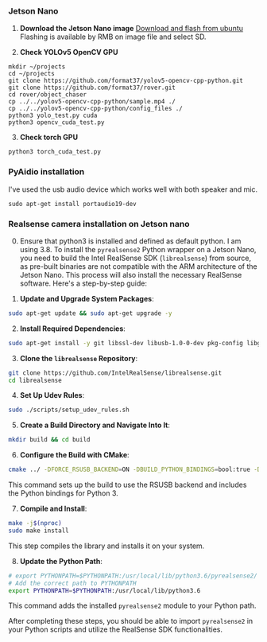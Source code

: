 ### Jetson Nano
1. **Download the Jetson Nano image**
[Download and flash from ubuntu](https://qengineering.eu/install-opencv-on-jetson-nano.html)  
Flashing is available by RMB on image file and select SD.

2. **Check YOLOv5 OpenCV GPU**
```
mkdir ~/projects
cd ~/projects
git clone https://github.com/format37/yolov5-opencv-cpp-python.git
git clone https://github.com/format37/rover.git
cd rover/object_chaser
cp ../../yolov5-opencv-cpp-python/sample.mp4 ./
cp ../../yolov5-opencv-cpp-python/config_files ./
python3 yolo_test.py cuda
python3 opencv_cuda_test.py
```

3. **Check torch GPU**
```
python3 torch_cuda_test.py
```

### PyAidio installation
I've used the usb audio device which works well with both speaker and mic.
```
sudo apt-get install portaudio19-dev
```
### Realsense camera installation on Jetson nano
0. Ensure that python3 is installed and defined as default python. I am using 3.8.
To install the `pyrealsense2` Python wrapper on a Jetson Nano, you need to build the Intel RealSense SDK (`librealsense`) from source, as pre-built binaries are not compatible with the ARM architecture of the Jetson Nano. This process will also install the necessary RealSense software. Here's a step-by-step guide:

1. **Update and Upgrade System Packages**:
```bash
sudo apt-get update && sudo apt-get upgrade -y
```

2. **Install Required Dependencies**:
```bash
sudo apt-get install -y git libssl-dev libusb-1.0-0-dev pkg-config libgtk-3-dev
```

3. **Clone the `librealsense` Repository**:
```bash
git clone https://github.com/IntelRealSense/librealsense.git
cd librealsense
```

4. **Set Up Udev Rules**:
```bash
sudo ./scripts/setup_udev_rules.sh
```

5. **Create a Build Directory and Navigate Into It**:
```bash
mkdir build && cd build
```

6. **Configure the Build with CMake**:
```bash
cmake ../ -DFORCE_RSUSB_BACKEND=ON -DBUILD_PYTHON_BINDINGS=bool:true -DPYTHON_EXECUTABLE=$(which python3)
```
This command sets up the build to use the RSUSB backend and includes the Python bindings for Python 3.

7. **Compile and Install**:
```bash
make -j$(nproc)
sudo make install
```
This step compiles the library and installs it on your system.

8. **Update the Python Path**:
```bash
# export PYTHONPATH=$PYTHONPATH:/usr/local/lib/python3.6/pyrealsense2/
# Add the correct path to PYTHONPATH
export PYTHONPATH=$PYTHONPATH:/usr/local/lib/python3.6
```
This command adds the installed `pyrealsense2` module to your Python path.

After completing these steps, you should be able to import `pyrealsense2` in your Python scripts and utilize the RealSense SDK functionalities.
